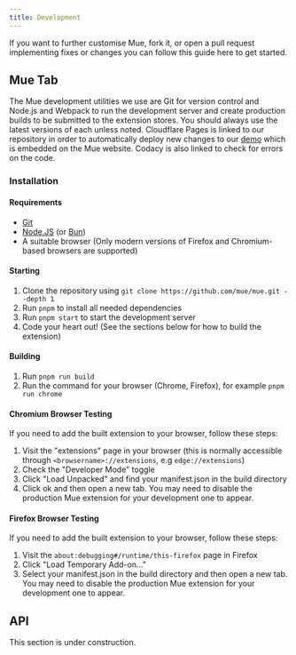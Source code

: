 ```yaml
---
title: Development
---
```


If you want to further customise Mue, fork it, or open a pull request implementing fixes or changes you can follow this guide here to get started.

## Mue Tab

The Mue development utilities we use are Git for version control and Node.js and Webpack to run the development server and create production builds to
be submitted to the extension stores. You should always use the latest versions of each unless noted. Cloudflare Pages is linked to our repository in order to
automatically deploy new changes to our [demo](https://demo.muetab.com) which is embedded on the Mue website. Codacy is also linked to check for errors on the code.

### Installation

#### Requirements

- [Git](https://git-scm.com)
- [Node.JS](https://nodejs.org) (or [Bun](https://bun.sh/))
- A suitable browser (Only modern versions of Firefox and Chromium-based browsers are supported)

#### Starting

1. Clone the repository using `git clone https://github.com/mue/mue.git --depth 1`
2. Run `pnpm` to install all needed dependencies
3. Run `pnpm start` to start the development server
4. Code your heart out! (See the sections below for how to build the extension)

#### Building

1. Run `pnpm run build`
2. Run the command for your browser (Chrome, Firefox), for example `pnpm run chrome`

#### Chromium Browser Testing

If you need to add the built extension to your browser, follow these steps:

1. Visit the "extensions" page in your browser (this is normally accessible through `<browsername>://extensions`, e.g `edge://extensions`)
2. Check the "Developer Mode" toggle
3. Click "Load Unpacked" and find your manifest.json in the build directory
4. Click ok and then open a new tab. You may need to disable the production Mue extension for your development one to appear.

#### Firefox Browser Testing

If you need to add the built extension to your browser, follow these steps:

1. Visit the `about:debugging#/runtime/this-firefox` page in Firefox
2. Click "Load Temporary Add-on..."
3. Select your manifest.json in the build directory and then open a new tab. You may need to disable the production Mue extension for your development one to appear.

## API

This section is under construction.
